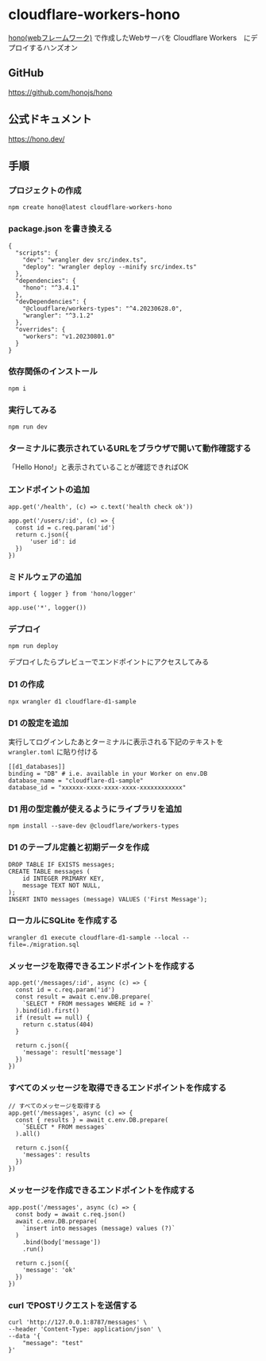 # cloudflare-workers-hono

[hono(webフレームワーク)](https://github.com/honojs/hono) で作成したWebサーバを Cloudflare Workers　にデプロイするハンズオン

## GitHub

<https://github.com/honojs/hono>

## 公式ドキュメント

<https://hono.dev/>

## 手順

### プロジェクトの作成

```:shell
npm create hono@latest cloudflare-workers-hono
```

### package.json を書き換える

```:json
{
  "scripts": {
    "dev": "wrangler dev src/index.ts",
    "deploy": "wrangler deploy --minify src/index.ts"
  },
  "dependencies": {
    "hono": "^3.4.1"
  },
  "devDependencies": {
    "@cloudflare/workers-types": "^4.20230628.0",
    "wrangler": "^3.1.2"
  },
  "overrides": {
    "workers": "v1.20230801.0"
  }
}
```

### 依存関係のインストール

```:shell
npm i
```

### 実行してみる

```:shell
npm run dev
```

### ターミナルに表示されているURLをブラウザで開いて動作確認する

「Hello Hono!」と表示されていることが確認できればOK

### エンドポイントの追加

```:javascript
app.get('/health', (c) => c.text('health check ok'))
```

```:javascript
app.get('/users/:id', (c) => {
  const id = c.req.param('id')
  return c.json({
      'user id': id
  })
})
```

### ミドルウェアの追加

```:javascript
import { logger } from 'hono/logger'

app.use('*', logger())
```

### デプロイ

```:shell
npm run deploy
```

デプロイしたらプレビューでエンドポイントにアクセスしてみる

### D1 の作成

```:shell
npx wrangler d1 cloudflare-d1-sample
```

### D1 の設定を追加

実行してログインしたあとターミナルに表示される下記のテキストを`wrangler.toml` に貼り付ける

```:toml
[[d1_databases]]
binding = "DB" # i.e. available in your Worker on env.DB
database_name = "cloudflare-d1-sample"
database_id = "xxxxxx-xxxx-xxxx-xxxx-xxxxxxxxxxxx"
```

### D1 用の型定義が使えるようにライブラリを追加

```:shell
npm install --save-dev @cloudflare/workers-types
```

### D1 のテーブル定義と初期データを作成

```:sql
DROP TABLE IF EXISTS messages;
CREATE TABLE messages (
    id INTEGER PRIMARY KEY,
    message TEXT NOT NULL,
);
INSERT INTO messages (message) VALUES ('First Message');
```

### ローカルにSQLite を作成する

```:shell
wrangler d1 execute cloudflare-d1-sample --local --file=./migration.sql
```

### メッセージを取得できるエンドポイントを作成する

```:javascript
app.get('/messages/:id', async (c) => {
  const id = c.req.param('id')
  const result = await c.env.DB.prepare(
    `SELECT * FROM messages WHERE id = ?`
  ).bind(id).first()
  if (result == null) {
    return c.status(404)
  }

  return c.json({
    'message': result['message']
  })
})
```

### すべてのメッセージを取得できるエンドポイントを作成する

```:javascript
// すべてのメッセージを取得する
app.get('/messages', async (c) => {
  const { results } = await c.env.DB.prepare(
    `SELECT * FROM messages`
  ).all()

  return c.json({
    'messages': results
  })
})
```

### メッセージを作成できるエンドポイントを作成する

```:javascript
app.post('/messages', async (c) => {
  const body = await c.req.json()
  await c.env.DB.prepare(
    `insert into messages (message) values (?)`
  )
    .bind(body['message'])
    .run()

  return c.json({
    'message': 'ok'
  })
})
```

### curl でPOSTリクエストを送信する

```:shell
curl 'http://127.0.0.1:8787/messages' \
--header 'Content-Type: application/json' \
--data '{
    "message": "test"
}'
```
